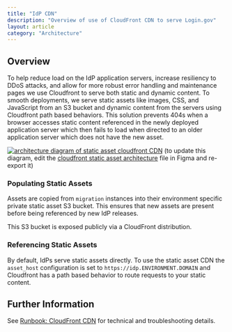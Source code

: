 ```yaml
---
title: "IdP CDN"
description: "Overview of use of CloudFront CDN to serve Login.gov"
layout: article
category: "Architecture"
---
```


## Overview

To help reduce load on the IdP application servers, increase resiliency to DDoS attacks, and allow for
more robust error handling and maintenance pages we use Cloudfront to serve both static and dynamic
content. To smooth deployments, we serve static assets like images, CSS, and JavaScript from an S3 bucket 
and dynamic content from the servers using Cloudfront path based behaviors. This solution prevents 404s 
when a browser accesses static content referenced in the newly deployed application server which
then fails to load when directed to an older application server which does not have the new asset.

[![architecture diagram of static asset cloudfront CDN][image]][image]
(to update this diagram, edit the [cloudfront static asset architecture][figma] file in Figma and re-export it)

[image]: {{site.baseurl}}/images/cloudfront-diagram.png
[figma]: https://www.figma.com/file/EyRJkb84OMXEKLhKfmSkGA/cloudfront-static-asset-architecture

### Populating Static Assets

Assets are copied from `migration` instances into their environment specific private static asset
S3 bucket.  This ensures that new assets are present before being referenced by new IdP releases.

This S3 bucket is exposed publicly via a CloudFront distribution.

### Referencing Static Assets

By default, IdPs serve static assets directly.  To use the static asset CDN the `asset_host`
configuration is set to `https://idp.ENVIRONMENT.DOMAIN` and Cloudfront has a path based behavior
to route requests to your static content.

## Further Information

See [Runbook: CloudFront CDN](https://github.com/18F/identity-devops/wiki/Runbook:-CloudFront-CDN) for technical
and troubleshooting details.

